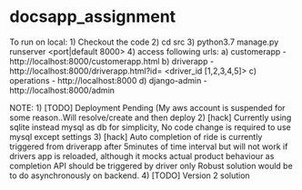 # docsapp_assignment
To run on local:
	1) Checkout the code
	2) cd src
	3) python3.7 manage.py runserver <port|default 8000>
	4) access following urls:
		a) customerapp - http://localhost:8000/customerapp.html
		b) driverapp - http://localhost:8000/driverapp.html?id= <driver_id [1,2,3,4,5]>
		c) operations - http://localhost:8000
		d) django-admin - http://localhost:8000/admin

NOTE:
	1) [TODO] Deployment Pending (My aws account is suspended for some reason..Will resolve/create and then deploy
	2) [hack] Currently using sqlite instead mysql as db for simplicity, No code change is required to use mysql except settings
	3) [hack] Auto completion of ride is currently triggered from driverapp after 5minutes of time interval but will not 		work if drivers app is reloaded, although it mocks actual product behaviour as completion API should be triggered 	     by driver only
	   Robust solution would be to do asynchronously on backend.
	4) [TODO] Version 2 solution
